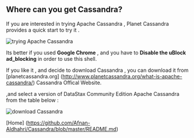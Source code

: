 
## Where can you get Cassandra?


If you are interested in trying Apache Cassandra , Planet Cassandra provides a quick start to try it . 

![trying Apache Cassandra](https://cloud.githubusercontent.com/assets/14142983/11774096/000c8870-a1ef-11e5-821a-b920ca116a5b.jpg "I capture this picture from Planet Cassandra website")

Its better if you used **Google Chrome** , and you have to **Disable the uBlock ad_blocking** in order to use this shell.

If you like it , and decide to download Cassandra , you can download it from [planetcassandra.org] (http://www.planetcassandra.org/what-is-apache-cassandra/) Cassandra Offical Website.

,and select a version of DataStax Community Edition Apache Cassandra from the table below :

![download Cassandra](https://cloud.githubusercontent.com/assets/14142983/11774234/1e5c384c-a1f0-11e5-8aac-731ee7ef444f.jpg "I capture this picture from Planet Cassandra website")


[Home] (https://github.com/Afnan-Aldhahri/Cassandra/blob/master/README.md)
